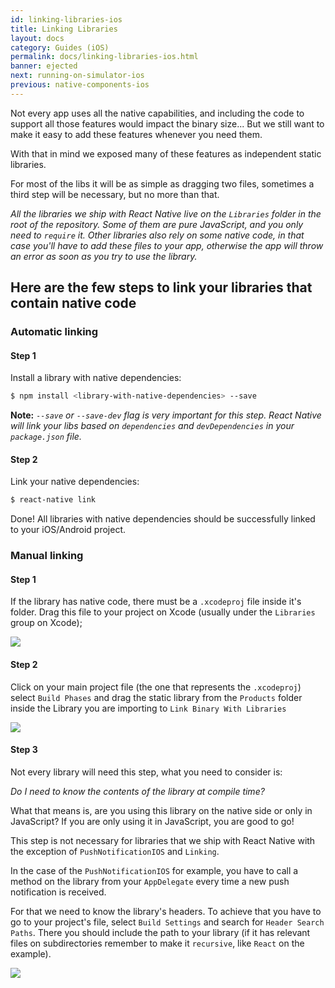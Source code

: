 ```yaml
---
id: linking-libraries-ios
title: Linking Libraries
layout: docs
category: Guides (iOS)
permalink: docs/linking-libraries-ios.html
banner: ejected
next: running-on-simulator-ios
previous: native-components-ios
---
```


Not every app uses all the native capabilities, and including the code to support
all those features would impact the binary size... But we still want to make it
easy to add these features whenever you need them.

With that in mind we exposed many of these features as independent static libraries.

For most of the libs it will be as simple as dragging two files, sometimes a third
step will be necessary, but no more than that.

_All the libraries we ship with React Native live on the `Libraries` folder in
the root of the repository. Some of them are pure JavaScript, and you only need
to `require` it. Other libraries also rely on some native code, in that case
you'll have to add these files to your app, otherwise the app will throw an
error as soon as you try to use the library._

## Here are the few steps to link your libraries that contain native code

### Automatic linking

#### Step 1

Install a library with native dependencies:
```bash
$ npm install <library-with-native-dependencies> --save
```

**Note:** _`--save` or `--save-dev` flag is very important for this step. React Native will link
your libs based on `dependencies` and `devDependencies` in your `package.json` file._

#### Step 2

Link your native dependencies:
```bash
$ react-native link
```

Done! All libraries with native dependencies should be successfully linked to your iOS/Android project.

### Manual linking

#### Step 1

If the library has native code, there must be a `.xcodeproj` file inside it's
folder.
Drag this file to your project on Xcode (usually under the `Libraries` group
on Xcode);

![](img/AddToLibraries.png)

#### Step 2

Click on your main project file (the one that represents the `.xcodeproj`)
select `Build Phases` and drag the static library from the `Products` folder
inside the Library you are importing to `Link Binary With Libraries`

![](img/AddToBuildPhases.png)

#### Step 3

Not every library will need this step, what you need to consider is:

_Do I need to know the contents of the library at compile time?_

What that means is, are you using this library on the native side or only in
JavaScript? If you are only using it in JavaScript, you are good to go!

This step is not necessary for libraries that we ship with React Native with the
exception of `PushNotificationIOS` and `Linking`.

In the case of the `PushNotificationIOS` for example, you have to call a method
on the library from your `AppDelegate` every time a new push notification is
received.

For that we need to know the library's headers. To achieve that you have to go
to your project's file, select `Build Settings` and search for `Header Search
Paths`. There you should include the path to your library (if it has relevant
files on subdirectories remember to make it `recursive`, like `React` on the
example).

![](img/AddToSearchPaths.png)
